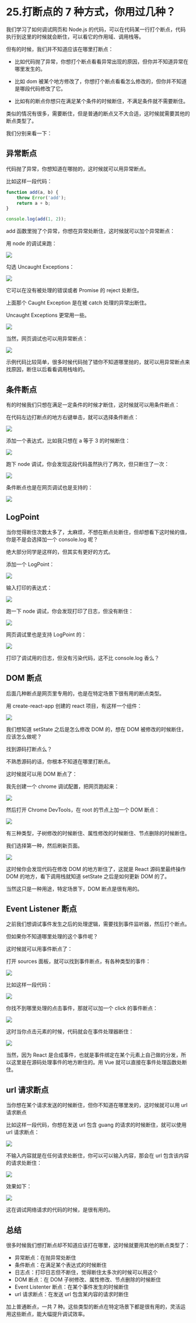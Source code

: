 # 25.打断点的 7 种方式，你用过几种？

我们学习了如何调试网页和 Node.js 的代码，可以在代码某一行打个断点，代码执行到这里的时候就会断住，可以看它的作用域、调用栈等。

但有的时候，我们并不知道应该在哪里打断点：

- 比如代码抛了异常，你想打个断点看看异常出现的原因，但你并不知道异常在哪里发生的。

- 比如 dom 被某个地方修改了，你想打个断点看看怎么修改的，但你并不知道是哪段代码修改了它。

- 比如有的断点你想只在满足某个条件的时候断住，不满足条件就不需要断住。

类似的情况有很多，需要断住，但是普通的断点又不大合适，这时候就需要其他的断点类型了。

我们分别来看一下：

## 异常断点

代码抛了异常，你想知道在哪抛的，这时候就可以用异常断点。

比如这样一段代码：

```javascript
function add(a, b) {
    throw Error('add');
    return a + b;    
}

console.log(add(1, 2));
```

add 函数里抛了个异常，你想在异常处断住，这时候就可以加个异常断点：

用 node 的调试来跑：

![](./images/62112c43c12a070801af90b93653eb28.webp )

勾选 Uncaught Exceptions：

![](./images/52ce000d0225d820b1e794533ce0b108.webp )

它可以在没有被处理的错误或者 Promise 的 reject 处断住。

上面那个 Caught Exception 是在被 catch 处理的异常出断住。

Uncaught Exceptions 更常用一些。

![](./images/968da52a3e53b97e29870aeddb85f253.webp )

当然，网页调试也可以用异常断点：

![](./images/5c816b8313495507b376be7a9acfb6db.webp )

示例代码比较简单，很多时候代码抛了错你不知道哪里抛的，就可以用异常断点来找原因，断住以后看看调用栈啥的。

## 条件断点

有的时候我们只想在满足一定条件的时候才断住，这时候就可以用条件断点：

在代码左边打断点的地方右键单击，就可以选择条件断点：

![](./images/c13a011445211e32b554a4dac39be7b1.webp )

添加一个表达式，比如我只想在 a 等于 3 的时候断住：

![](./images/86d0c3541cf00b6008727403ae1be5f3.webp )

跑下 node 调试，你会发现这段代码虽然执行了两次，但只断住了一次：

![](./images/75d7fec32c493965eaeb7b9b0034bbf6.webp )

条件断点也是在网页调试也是支持的：

![](./images/d4b7f56a5f448c042341f557a7fc8247.webp )

## LogPoint

当你觉得断住次数太多了，太麻烦，不想在断点处断住，但却想看下这时候的值，你是不是会选择加一个 console.log 呢？

绝大部分同学是这样的，但其实有更好的方式。

添加一个 LogPoint：

![](./images/b43edd83d6c4b2ccb96811b5b7d70d48.webp )

输入打印的表达式：

![](./images/473fddbf0f271a185c141d11328366e6.webp )

跑一下 node 调试，你会发现打印了日志，但没有断住：

![](./images/ecb696093971c6b3148bdd1c09f71f96.webp )

网页调试里也是支持 LogPoint 的：

![](./images/a6516413b361021dd28975f8e2a04627.webp )

打印了调试用的日志，但没有污染代码，这不比 console.log 香么？

## DOM 断点

后面几种断点是网页里专用的，也是在特定场景下很有用的断点类型。

用 create-react-app 创建的 react 项目，有这样一个组件：

![](./images/178cc53529a4ae3557e2efacdb641614.webp )

我们想知道 setState 之后是怎么修改 DOM 的，想在 DOM 被修改的时候断住，应该怎么做呢？

找到源码打断点么？

不熟悉源码的话，你根本不知道在哪里打断点。

这时候就可以用 DOM 断点了：

我先创建一个 chrome 调试配置，把网页跑起来：

![](./images/a7ae813bdac0ff7a3217f9c8d68ea346.webp )

然后打开 Chrome DevTools，在 root 的节点上加一个 DOM 断点：

![](./images/0a072dffab63c7e5570d4e7752e3fffd.webp )

有三种类型，子树修改的时候断住、属性修改的时候断住、节点删除的时候断住。

我们选择第一种，然后刷新页面。

![](./images/d921960e333cf9a66e33aca8a8766be6.webp )

这时候你会发现代码在修改 DOM 的地方断住了，这就是 React 源码里最终操作 DOM 的地方，看下调用栈就知道 setState 之后是如何更新 DOM 的了。

当然这只是一种用途，特定场景下，DOM 断点是很有用的。

## Event Listener 断点

之前我们想调试事件发生之后的处理逻辑，需要找到事件监听器，然后打个断点。

但如果你不知道哪里处理的这个事件呢？

这时候就可以用事件断点了：

打开 sources 面板，就可以找到事件断点，有各种类型的事件：

![](./images/8dbce82cca7dae5a4e4f4d38f1cfc590.webp )

比如这样一段代码：

![](./images/17104824ad567fdf057a9ac775b51a40.webp )

你找不到哪里处理的点击事件，那就可以加一个 click 的事件断点：

![](./images/cf9ec4bfa4492baa6f9e359b266388e7.webp )

这时当你点击元素的时候，代码就会在事件处理器断住：

![](./images/bffb1b21e6cb5fed0de1798a910c0ecf.webp )

当然，因为 React 是合成事件，也就是事件绑定在某个元素上自己做的分发，所以这里是在源码处理事件的地方断住的。用 Vue 就可以直接在事件处理函数处断住。

## url 请求断点

当你想在某个请求发送的时候断住，但你不知道在哪里发的，这时候就可以用 url 请求断点

比如这样一段代码，你想在发送 url 包含 guang 的请求的时候断住，就可以使用 url 请求断点：

![](./images/576f56950712358ff7a63a4d2af6ed5c.webp )

不输入内容就是在任何请求处断住，你可以可以输入内容，那会在 url 包含该内容的请求处断住：

![](./images/1a357bac682cf7badd7eb206819bbd73.webp )

效果如下：

![](./images/83dd5e5dc2ff5fe40ad07b0e36b47307.webp )

这在调试网络请求的代码的时候，是很有用的。

## 总结

很多时候我们想打断点却不知道应该打在哪里，这时候就要用其他的断点类型了：

- 异常断点：在抛异常处断住
- 条件断点：在满足某个表达式的时候断住
- 日志点：打印日志但不断住，觉得断住太多次的时候可以用这个
- DOM 断点：在 DOM 子树修改、属性修改、节点删除的时候断住
- Event Listenter 断点：在某个事件发生的时候断住
- url 请求断点：在发送 url 包含某内容的请求时断住

加上普通断点，一共 7 种。这些类型的断点在特定场景下都是很有用的，灵活运用这些断点，能大幅提升调试效率。
